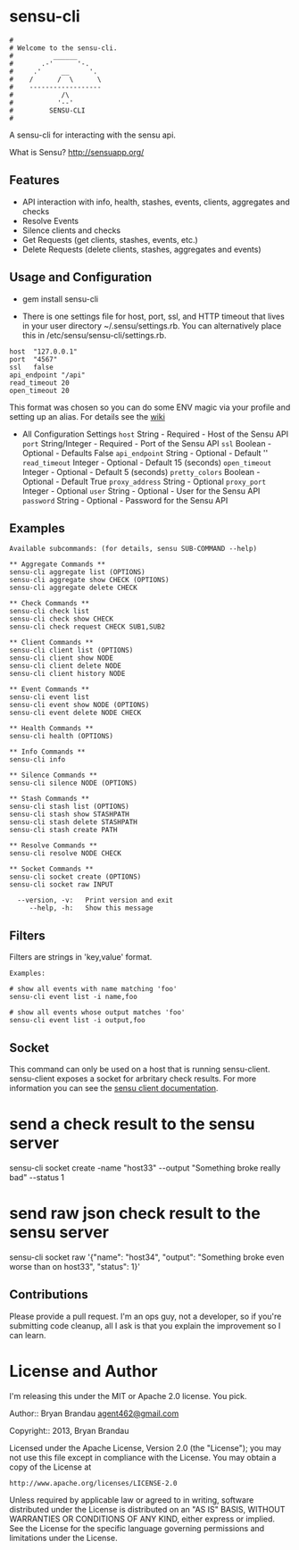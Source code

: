 sensu-cli
=========
```
#
# Welcome to the sensu-cli.
#          ______
#       .-'      '-.
#     .'     __     '.
#    /      /  \      \
#    ------------------
#            /\
#           '--'
#         SENSU-CLI
#
```
A sensu-cli for interacting with the sensu api.

What is Sensu? http://sensuapp.org/

Features
--------
* API interaction with info, health, stashes, events, clients, aggregates and checks
* Resolve Events
* Silence clients and checks
* Get Requests (get clients, stashes, events, etc.)
* Delete Requests (delete clients, stashes, aggregates and events)


Usage and Configuration
-----------------------
* gem install sensu-cli

* There is one settings file for host, port, ssl, and HTTP timeout that lives in your user directory ~/.sensu/settings.rb.  You can alternatively place this in /etc/sensu/sensu-cli/settings.rb.

````
host  "127.0.0.1"
port  "4567"
ssl   false
api_endpoint "/api"
read_timeout 20
open_timeout 20
````
This format was chosen so you can do some ENV magic via your profile and setting up an alias. For details see the [wiki](https://github.com/agent462/sensu-cli/wiki)

* All Configuration Settings
`host` String - Required - Host of the Sensu API
`port` String/Integer - Required - Port of the Sensu API
`ssl`  Boolean - Optional - Defaults False
`api_endpoint` String - Optional - Default ''
`read_timeout` Integer - Optional - Default 15 (seconds)
`open_timeout` Integer - Optional - Default 5 (seconds)
`pretty_colors` Boolean - Optional - Default True
`proxy_address` String - Optional
`proxy_port` Integer - Optional
`user` String - Optional - User for the Sensu API
`password` String - Optional - Password for the Sensu API

Examples
-----------
````
Available subcommands: (for details, sensu SUB-COMMAND --help)

** Aggregate Commands **
sensu-cli aggregate list (OPTIONS)
sensu-cli aggregate show CHECK (OPTIONS)
sensu-cli aggregate delete CHECK

** Check Commands **
sensu-cli check list
sensu-cli check show CHECK
sensu-cli check request CHECK SUB1,SUB2

** Client Commands **
sensu-cli client list (OPTIONS)
sensu-cli client show NODE
sensu-cli client delete NODE
sensu-cli client history NODE

** Event Commands **
sensu-cli event list
sensu-cli event show NODE (OPTIONS)
sensu-cli event delete NODE CHECK

** Health Commands **
sensu-cli health (OPTIONS)

** Info Commands **
sensu-cli info

** Silence Commands **
sensu-cli silence NODE (OPTIONS)

** Stash Commands **
sensu-cli stash list (OPTIONS)
sensu-cli stash show STASHPATH
sensu-cli stash delete STASHPATH
sensu-cli stash create PATH

** Resolve Commands **
sensu-cli resolve NODE CHECK

** Socket Commands **
sensu-cli socket create (OPTIONS)
sensu-cli socket raw INPUT

  --version, -v:   Print version and exit
     --help, -h:   Show this message
````

Filters
-------

Filters are strings in 'key,value' format.

````
Examples:

# show all events with name matching 'foo'
sensu-cli event list -i name,foo

# show all events whose output matches 'foo'
sensu-cli event list -i output,foo
````

Socket
-------
This command can only be used on a host that is running sensu-client.  sensu-client exposes a socket for arbritary check results.  For more information you can see the [sensu client documentation](https://sensuapp.org/docs/0.18/clients#client-socket-input).

# send a check result to the sensu server
sensu-cli socket create -name "host33" --output "Something broke really bad" --status 1

# send raw json check result to the sensu server
sensu-cli socket raw '{"name": "host34", "output": "Something broke even worse than on host33", "status": 1}'


Contributions
-------------
Please provide a pull request.  I'm an ops guy, not a developer, so if you're submitting code cleanup, all I ask is that you explain the improvement so I can learn.


License and Author
==================
I'm releasing this under the MIT or Apache 2.0 license.  You pick.

Author:: Bryan Brandau <agent462@gmail.com>

Copyright:: 2013, Bryan Brandau

Licensed under the Apache License, Version 2.0 (the "License");
you may not use this file except in compliance with the License.
You may obtain a copy of the License at

    http://www.apache.org/licenses/LICENSE-2.0

Unless required by applicable law or agreed to in writing, software
distributed under the License is distributed on an "AS IS" BASIS,
WITHOUT WARRANTIES OR CONDITIONS OF ANY KIND, either express or implied.
See the License for the specific language governing permissions and
limitations under the License.
